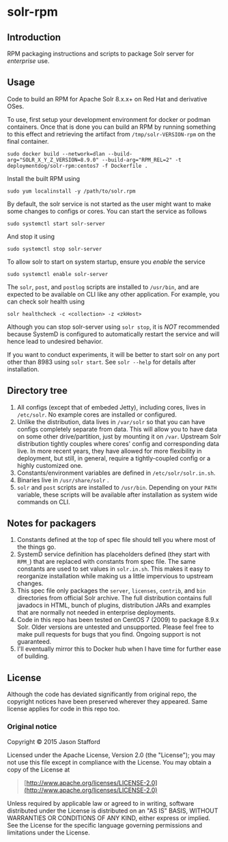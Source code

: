 # solr-rpm

## Introduction

RPM packaging instructions and scripts to package Solr server for
*enterprise* use.

## Usage

Code to build an RPM for Apache Solr 8.x.x+ on Red Hat and derivative OSes.

To use, first setup your development environment for docker or podman containers. 
Once that is done you can build an RPM by running something to this effect and retrieving the
artifact from `/tmp/solr-VERSION-rpm` on the final container.

    sudo docker build --network=dlan --build-arg="SOLR_X_Y_Z_VERSION=8.9.0" --build-arg="RPM_REL=2" -t deploymentdog/solr-rpm:centos7 -f Dockerfile .

Install the built RPM using

    sudo yum localinstall -y /path/to/solr.rpm

By default, the solr service is not started as the user might want to make
some changes to configs or cores. You can start the service as follows

    sudo systemctl start solr-server

And stop it using

    sudo systemctl stop solr-server

To allow solr to start on system startup, ensure you *enable* the service
    
    sudo systemctl enable solr-server

The `solr`, `post`, and `postlog` scripts are installed to `/usr/bin`, and are
expected to be available on CLI like any other application. For example, you
can check solr health using

    solr healthcheck -c <collection> -z <zkHost>

Although you can stop solr-server using `solr stop`, it is *NOT* recommended
because SystemD is configured to automatically restart the service and will
hence lead to undesired behavior.

If you want to conduct experiments, it will be better to start solr on any port
other than 8983 using `solr start`. See `solr --help` for details after
installation.

## Directory tree

1. All configs (except that of embeded Jetty), including cores,
lives in `/etc/solr`. No example cores are installed or configured.
2. Unlike the distribution, data lives in `/var/solr` so that you can have
configs completely separate from data. This will allow you to have data on
some other drive/partition, just by mounting it on `/var`. Upstream Solr
distribution tightly couples where cores' config and corresponding data live.
In more recent years, they have allowed for more flexibility in deployment, but
still, in general, require a tightly-coupled config or a highly customized one.
3. Constants/environment variables are defined in `/etc/solr/solr.in.sh`.
4. Binaries live in `/usr/share/solr` .
6. `solr` and `post` scripts are installed to `/usr/bin`.
Depending on your `PATH` variable, these scripts will be available after
installation as system wide commands on CLI.

## Notes for packagers

1. Constants defined at the top of spec file should tell you where most of
the things go.
2. SystemD service definition has placeholders defined (they start with `RPM_`)
that are replaced with constants from spec file. The same constants are
used to set values in `solr.in.sh`. This makes it easy to reorganize
installation while making us a little impervious to upstream changes.
3. This spec file only packages the `server`, `licenses`, `contrib`, and `bin` directories
from official Solr archive. The full distribution contains full javadocs in
HTML, bunch of plugins, distribution JARs and examples that are normally not
needed in enterprise deployments.
4. Code in this repo has been tested on CentOS 7 (2009) to package 8.9.x Solr.
Older versions are untested and unsupported. Please feel free to make
pull requests for bugs that you find. Ongoing support is not guaranteed.
5. I'll eventually mirror this to Docker hub when I have time for further ease of building.

## License

Although the code has deviated significantly from original repo, the copyright
notices have been preserved wherever they appeared. Same license applies for
code in this repo too.

### Original notice

Copyright © 2015 Jason Stafford

Licensed under the Apache License, Version 2.0 (the "License");
you may not use this file except in compliance with the License.
You may obtain a copy of the License at

> [http://www.apache.org/licenses/LICENSE-2.0](http://www.apache.org/licenses/LICENSE-2.0)

Unless required by applicable law or agreed to in writing, software
distributed under the License is distributed on an "AS IS" BASIS,
WITHOUT WARRANTIES OR CONDITIONS OF ANY KIND, either express or implied.
See the License for the specific language governing permissions and
limitations under the License.
